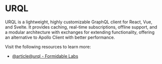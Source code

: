 # URQL

URQL is a lightweight, highly customizable GraphQL client for React, Vue, and Svelte. It provides caching, real-time subscriptions, offline support, and a modular architecture with exchanges for extending functionality, offering an alternative to Apollo Client with better performance.

Visit the following resources to learn more:

- [@article@urql - Formidable Labs](https://formidable.com/open-source/urql/)